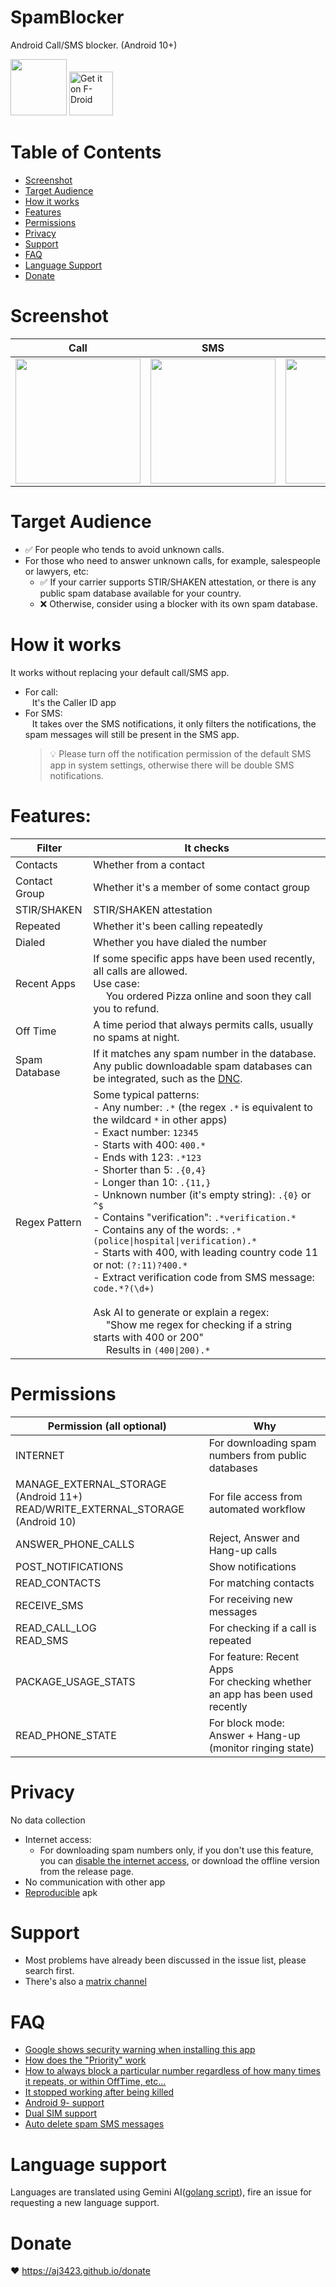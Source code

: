 # SpamBlocker
Android Call/SMS blocker. (Android 10+)

<img src="https://github.com/aj3423/SpamBlocker/assets/4710875/9d44afe7-2524-4b34-8bf3-ba285200bb5c" height="90">  [<img src="https://github.com/user-attachments/assets/8757c78c-b0d5-4b8a-9adb-934d8a758e9e"
     alt="Get it on F-Droid"
     height="70">](https://f-droid.org/packages/spam.blocker/)  


Table of Contents
=================
   * [Screenshot](#screenshot)
   * [Target Audience](#target-audience)
   * [How it works](#how-it-works)
   * [Features](#features)
   * [Permissions](#permissions)
   * [Privacy](#privacy)
   * [Support](#support)
   * [FAQ](#faq)
   * [Language Support](#language-support)
   * [Donate](#donate)

# Screenshot
| Call                                                                                                              | SMS                                                                                                               | Setting                                                                                                           | Notification                                                                                                      |
|-------------------------------------------------------------------------------------------------------------------|-------------------------------------------------------------------------------------------------------------------|-------------------------------------------------------------------------------------------------------------------|-------------------------------------------------------------------------------------------------------------------|
| <img src="https://github.com/aj3423/SpamBlocker/assets/4710875/7f03d0a0-d12e-4e1b-a064-2412fc1cee8e" width="200"> | <img src="https://github.com/aj3423/SpamBlocker/assets/4710875/ff1dd6c3-56dc-4f64-96a5-e7ca379af035" width="200"> | <img src="https://github.com/aj3423/SpamBlocker/assets/4710875/a86fff09-d30b-428e-866c-0f07b874d479" width="200"> | <img src="https://github.com/aj3423/SpamBlocker/assets/4710875/633e0e24-5ba0-44d7-90ec-09324081d37b" width="200"> |

# Target Audience
- :white_check_mark: For people who tends to avoid unknown calls.
- For those who need to answer unknown calls, for example, salespeople or lawyers, etc:
  - :white_check_mark: If your carrier supports STIR/SHAKEN attestation, or there is any public spam database available for your country.
  - :x: Otherwise, consider using a blocker with its own spam database.

# How it works
It works without replacing your default call/SMS app.
 - For call: <br>
 &ensp; It's the Caller ID app 
 - For SMS: <br>
 &ensp; It takes over the SMS notifications, it only filters the notifications, the spam messages will still be present in the SMS app.
   > 💡 Please turn off the notification permission of the default SMS app in system settings, otherwise there will be double SMS notifications.


# Features:

| Filter        | It checks                                                                                                                                                                                                                                                                                                                                                                                                                                                                                                                                                                                                                                                                                                                                                                   |
|---------------|-----------------------------------------------------------------------------------------------------------------------------------------------------------------------------------------------------------------------------------------------------------------------------------------------------------------------------------------------------------------------------------------------------------------------------------------------------------------------------------------------------------------------------------------------------------------------------------------------------------------------------------------------------------------------------------------------------------------------------------------------------------------------------|
| Contacts      | Whether from a contact                                                                                                                                                                                                                                                                                                                                                                                                                                                                                                                                                                                                                                                                                                                                                      |
| Contact Group | Whether it's a member of some contact group                                                                                                                                                                                                                                                                                                                                                                                                                                                                                                                                                                                                                                                                                                                                 |
| STIR/SHAKEN   | STIR/SHAKEN attestation                                                                                                                                                                                                                                                                                                                                                                                                                                                                                                                                                                                                                                                                                                                                                     |
| Repeated      | Whether it's been calling repeatedly                                                                                                                                                                                                                                                                                                                                                                                                                                                                                                                                                                                                                                                                                                                                        |
| Dialed        | Whether you have dialed the number                                                                                                                                                                                                                                                                                                                                                                                                                                                                                                                                                                                                                                                                                                                                          |
| Recent Apps   | If some specific apps have been used recently, all calls are allowed.<br>Use case:<br>&emsp; You ordered Pizza online and soon they call you to refund.                                                                                                                                                                                                                                                                                                                                                                                                                                                                                                                                                                                                                     |
| Off Time      | A time period that always permits calls, usually no spams at night.                                                                                                                                                                                                                                                                                                                                                                                                                                                                                                                                                                                                                                                                                                         |
| Spam Database | If it matches any spam number in the database. Any public downloadable spam databases can be integrated, such as the [DNC](https://www.ftc.gov/policy-notices/open-government/data-sets/do-not-call-data).                                                                                                                                                                                                                                                                                                                                                                                                                                                                                                                                                                  |
| Regex Pattern | Some typical patterns:<br> - Any number: `.*` (the regex `.*` is equivalent to the wildcard `*` in other apps) <br> - Exact number: `12345` <br> - Starts with 400: `400.*` <br> - Ends with 123: `.*123` <br> - Shorter than 5: `.{0,4}` <br> - Longer than 10: `.{11,}` <br> - Unknown number (it's empty string): `.{0}` or `^$`<br>  - Contains "verification": `.*verification.*` <br> - Contains any of the words: `.*(police\|hospital\|verification).*` <br> - Starts with 400, with leading country code 11 or not: `(?:11)?400.*` <br>- Extract verification code from SMS message: `code.*?(\d+)`<br><br> Ask AI to generate or explain a regex: <br>&emsp; "Show me regex for checking if a string starts with 400 or 200"<br> &emsp; Results in `(400\|200).*` |


# Permissions 

| Permission (all optional)                                                         | Why                                                                             |
|-----------------------------------------------------------------------------------|---------------------------------------------------------------------------------|
| INTERNET                                                                          | For downloading spam numbers from public databases                              | 
| MANAGE_EXTERNAL_STORAGE (Android 11+)<br>READ/WRITE_EXTERNAL_STORAGE (Android 10) | For file access from automated workflow                                         | 
| ANSWER_PHONE_CALLS                                                                | Reject, Answer and Hang-up calls                                                |
| POST_NOTIFICATIONS                                                                | Show notifications                                                              |
| READ_CONTACTS                                                                     | For matching contacts                                                           |
| RECEIVE_SMS                                                                       | For receiving new messages                                                      |
| READ_CALL_LOG<br>READ_SMS                                                         | For checking if a call is repeated                                              |
| PACKAGE_USAGE_STATS                                                               | For feature: Recent Apps <br>For checking whether an app has been used recently |
| READ_PHONE_STATE                                                                  | For block mode: Answer + Hang-up (monitor ringing state)                        |

# Privacy
 No data collection
 - Internet access:
   - For downloading spam numbers only, if you don't use this feature, you can [disable the internet access](https://github.com/aj3423/SpamBlocker/issues/147), or download the offline version from the release page.
 - No communication with other app
 - [Reproducible](https://f-droid.org/docs/Reproducible_Builds/) apk

# Support
 - Most problems have already been discussed in the issue list, please search first.
 - There's also a [matrix channel](https://matrix.to/#/#spam-blocker:matrix.org)

# FAQ
 - [Google shows security warning when installing this app](https://github.com/aj3423/SpamBlocker/issues/108)
 - [How does the "Priority" work](https://github.com/aj3423/SpamBlocker/issues/166)
 - [How to always block a particular number regardless of how many times it repeats, or within OffTime, etc...](https://github.com/aj3423/SpamBlocker/issues/166)
 - [It stopped working after being killed](https://github.com/aj3423/SpamBlocker/issues/100)
 - [Android 9- support](https://github.com/aj3423/SpamBlocker/issues/38)
 - [Dual SIM support](https://github.com/aj3423/SpamBlocker/issues/72#issuecomment-2158981192)
 - [Auto delete spam SMS messages](https://github.com/aj3423/SpamBlocker/discussions/164#discussioncomment-11037830)

# Language support

Languages are translated using Gemini AI([golang script](https://github.com/aj3423/SpamBlocker/blob/master/auto_translate/translate.go)), fire an issue for requesting a new language support.

# Donate

:heart:  https://aj3423.github.io/donate

